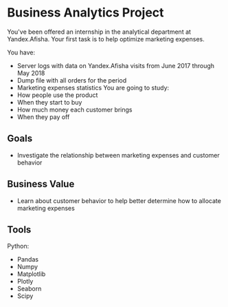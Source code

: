 # Business Analytics Project

You've been offered an internship in the analytical department at Yandex.Afisha. Your first task is to help optimize marketing expenses.

You have:

- Server logs with data on Yandex.Afisha visits from June 2017 through May 2018
- Dump file with all orders for the period
- Marketing expenses statistics
You are going to study:
- How people use the product
- When they start to buy
- How much money each customer brings
- When they pay off

## Goals

- Investigate the relationship between marketing expenses and customer behavior

## Business Value

- Learn about customer behavior to help better determine how to allocate marketing expenses

## Tools

Python:
- Pandas
- Numpy
- Matplotlib
- Plotly
- Seaborn
- Scipy
